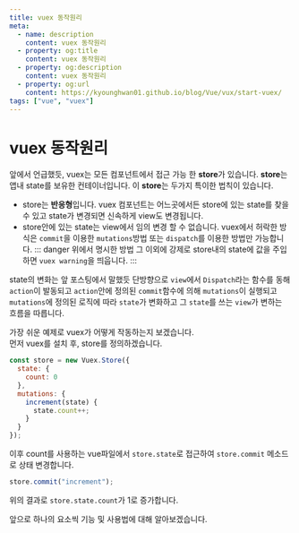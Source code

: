 ```yaml
---
title: vuex 동작원리
meta:
  - name: description
    content: vuex 동작원리
  - property: og:title
    content: vuex 동작원리
  - property: og:description
    content: vuex 동작원리
  - property: og:url
    content: https://kyounghwan01.github.io/blog/Vue/vux/start-vuex/
tags: ["vue", "vuex"]
---
```


# vuex 동작원리

앞에서 언급했듯, vuex는 모든 컴포넌트에서 접근 가능 한 **store**가 있습니다. **store**는 앱내 state를 보유한 컨테이너입니다. 이 **store**는 두가지 특이한 법칙이 있습니다.

- store는 **반응형**입니다. vuex 컴포넌트는 어느곳에서든 store에 있는 state를 찾을 수 있고 state가 변경되면 신속하게 view도 변경됩니다.
- store안에 있는 state는 view에서 임의 변경 할 수 없습니다. vuex에서 허락한 방식은 `commit`을 이용한 `mutations`방법 또는 `dispatch`를 이용한 방법만 가능합니다.
  ::: danger
  위에서 명시한 방법 그 이외에 강제로 store내의 state에 값을 주입하면 `vuex warning`을 띄웁니다.
  :::

state의 변화는 앞 포스팅에서 말했듯 단방향으로 `view`에서 `Dispatch`라는 함수를 동해 `action`이 발동되고 `action`안에 정의된 `commit`함수에 의해 `mutations`이 실행되고 `mutations`에 정의된 로직에 따라 `state`가 변화하고 그 `state`를 쓰는 `view`가 변하는 흐름을 따릅니다.

가장 쉬운 예제로 vuex가 어떻게 작동하는지 보겠습니다.<br>
먼저 vuex를 설치 후, store를 정의하겠습니다.

```js
const store = new Vuex.Store({
  state: {
    count: 0
  },
  mutations: {
    increment(state) {
      state.count++;
    }
  }
});
```

이후 count를 사용하는 vue파일에서 `store.state`로 접근하여 `store.commit` 메소드로 상태 변경합니다.

```js
store.commit("increment");
```

위의 결과로 `store.state.count`가 1로 증가합니다.

앞으로 하나의 요소씩 기능 및 사용법에 대해 알아보겠습니다.

<Disqus />
